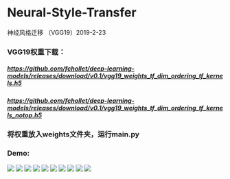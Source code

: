 # Neural-Style-Transfer
神经风格迁移 （VGG19）2019-2-23
### VGG19权重下载：
##### https://github.com/fchollet/deep-learning-models/releases/download/v0.1/vgg19_weights_tf_dim_ordering_tf_kernels.h5
##### https://github.com/fchollet/deep-learning-models/releases/download/v0.1/vgg19_weights_tf_dim_ordering_tf_kernels_notop.h5
### 将权重放入weights文件夹，运行main.py
### Demo:
![](./outputs/G20_C_1_S_1.jpg)
![](./outputs/G20_C_2_S_2.jpg)
![](./outputs/G20_C_3_S_3.jpg)
![](./outputs/G20_C_4_S_4.jpg)
![](./outputs/G20_C_5_S_5.jpg)
![](./outputs/G20_C_6_S_6.jpg)
![](./outputs/G20_C_7_S_7.jpg)
![](./outputs/G20_C_8_S_8.jpg)
![](./outputs/G20_C_9_S_9.jpg)
![](./outputs/G20_C_10_S_10.jpg)
